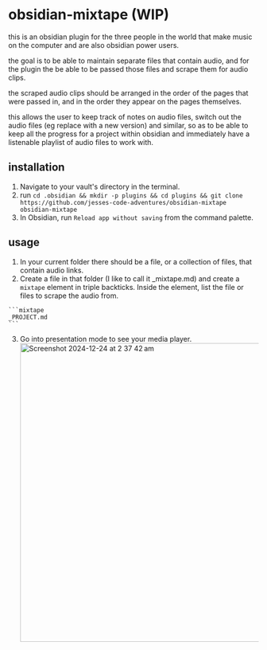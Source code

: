# obsidian-mixtape (WIP)

this is an obsidian plugin for the three people in the world that make music on the computer and are also obsidian power users.

the goal is to be able to maintain separate files that contain audio, and for the plugin the be able to be passed those files and scrape them for audio clips.

the scraped audio clips should be arranged in the order of the pages that were passed in, and in the order they appear on the pages themselves.

this allows the user to keep track of notes on audio files, switch out the audio files (eg replace with a new version) and similar, so as to be able to keep all the progress for a project within obsidian and immediately have a listenable playlist of audio files to work with.

## installation

1. Navigate to your vault's directory in the terminal.
2. run `cd .obsidian && mkdir -p plugins && cd plugins && git clone https://github.com/jesses-code-adventures/obsidian-mixtape obsidian-mixtape`
3. In Obsidian, run `Reload app without saving` from the command palette.

## usage

1. In your current folder there should be a file, or a collection of files, that contain audio links.
2. Create a file in that folder (I like to call it \_mixtape.md) and create a `mixtape` element in triple backticks. Inside the element, list the file or files to scrape the audio from.

````text
```mixtape
_PROJECT.md
```
````

3. Go into presentation mode to see your media player.
   <img width="600" alt="Screenshot 2024-12-24 at 2 37 42 am" src="https://github.com/user-attachments/assets/136bc2b7-96f5-4d56-93d1-d09b0bed00cf" />
